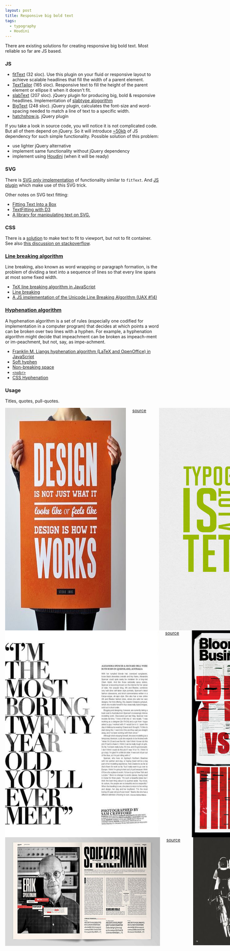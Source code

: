 ```yaml
---
layout: post
title: Responsive big bold text
tags:
  - typography
  - Houdini
---
```


There are existing solutions for creating responsive big bold text. Most reliable so far are JS based.

### JS

- [fitText](https://github.com/davatron5000/FitText.js/blob/master/jquery.fittext.js) (32 sloc). Use this plugin on your fluid or responsive layout to achieve scalable headlines that fill the width of a parent element.
- [TextTailor](https://github.com/jpntex/TextTailor.js/blob/master/jquery.texttailor.js) (165 sloc). Responsive text to fill the height of the parent element or ellipse it when it doesn't fit.
- [slabText](https://github.com/freqdec/slabText/blob/master/js/jquery.slabtext.js) (207 sloc). jQuery plugin for producing big, bold & responsive headlines. Implementation of [slabtype alogorithm](http://erikloyer.com/index.php/blog/the_slabtype_algorithm_part_2_initial_calculations/)
- [BigText](https://github.com/zachleat/BigText/blob/master/src/bigtext.js) (248 sloc). jQuery plugin, calculates the font-size and word-spacing needed to match a line of text to a specific width.
- [hatchshow.js](https://gist.github.com/unabridgedxcrpt/4490619). jQuery plugin

If you take a look in source code, you will notice it is not complicated code. But all of them depend on jQuery. So it will introduce [~50kb](https://mathiasbynens.be/demo/jquery-size) of JS dependency for such simple functionality. Possible solution of this problem:

- use lighter jQuery alternative
- implement same functionality without jQuery dependency
- implement using [Houdini](https://www.smashingmagazine.com/2016/03/houdini-maybe-the-most-exciting-development-in-css-youve-never-heard-of/) (when it will be ready)



### SVG

There is [SVG only implementation](http://dabblet.com/gist/5231222) of functionality similar to `fitText`. And [JS plugin](https://github.com/jxnblk/fitter-happier-text/blob/master/index.js) which make use of this SVG trick.

Other notes on SVG text fitting:

- [Fitting Text Into a Box](http://tavmjong.free.fr/SVG/TEXT_IN_A_BOX/index.html)
- [TextFitting with D3](http://bl.ocks.org/milkbread/6571949)
- [A library for manipulating text on SVG.](https://github.com/palantir/svg-typewriter)

### CSS

There is a [solution](http://codepen.io/CrocoDillon/details/jgmwt/) to make text to fit to viewport, but not to fit container. See also [this discussion on stackoverflow](http://stackoverflow.com/questions/16056591/font-scaling-based-on-width-of-container).

### [Line breaking algorithm](https://en.wikipedia.org/wiki/Line_wrap_and_word_wrap)

Line breaking, also known as word wrapping or paragraph formation, is the problem of dividing a text into a sequence of lines so that every line spans at most some fixed width.

- [TeX line breaking algorithm in JavaScript](https://github.com/bramstein/typeset)
- [Line breaking](http://xxyxyz.org/line-breaking/)
- [A JS implementation of the Unicode Line Breaking Algorithm (UAX #14)](https://github.com/devongovett/linebreak)

### [Hyphenation algorithm](https://en.wikipedia.org/wiki/Hyphenation_algorithm)
A hyphenation algorithm is a set of rules (especially one codified for implementation in a computer program) that decides at which points a word can be broken over two lines with a hyphen. For example, a hyphenation algorithm might decide that impeachment can be broken as impeach-ment or im-peachment, but not, say, as impe-achment.

- [Franklin M. Liangs hyphenation algorithm (LaTeX and OpenOffice) in JavaScript](https://github.com/mnater/Hyphenator)
- [Soft hyphen](https://en.wikipedia.org/wiki/Soft_hyphen)
- [Non-breaking space](https://en.wikipedia.org/wiki/Non-breaking_space)
- [`<nobr>`](https://developer.mozilla.org/en/docs/Web/HTML/Element/nobr)
- [CSS Hyphenation](http://caniuse.com/#feat=css-hyphens)

### Usage

Titles, quotes, pull-quotes.

<div class="row">
  <div class="columns medium-4 large-4">
    <img src="/assets/posts/responsive-big-bold-text/slab-text-1.jpg">
    <a href="https://www.pinterest.com/pin/232005818281664518/">source</a>
    <br>
    <img src="/assets/posts/responsive-big-bold-text/on_typography_by_jamesrandom.jpg">
    <a href="http://jamesrandom.deviantart.com/art/On-Typography-216046992">source</a>
  </div>
  <div class="columns medium-4 large-4">
    <img src="/assets/posts/responsive-big-bold-text/big-title-2.jpg">
    <a href="https://www.pinterest.com/pin/552816922986031381/">source</a>
    <br>
    <img src="/assets/posts/responsive-big-bold-text/slab-text-3.jpg">
    <a href="https://www.flickr.com/photos/bizweekdesign/7047760095/in/photostream/lightbox/">source</a>
  </div>
  <div class="columns medium-4 large-4">
    <img src="/assets/posts/responsive-big-bold-text/big-title-1.jpg">
    <a href="https://www.behance.net/gallery/Breviario-Magazine-Editorial-Design/6279463">source</a>
    <br>
    <img src="/assets/posts/responsive-big-bold-text/big-title-3.jpg">
    <a href="https://www.pinterest.com/pin/446489750529687395/">source</a>
    <br>
    <img src="/assets/posts/responsive-big-bold-text/pull-quote.jpg">
    <a href="https://www.pinterest.com/pin/337418197064042411/
    ">source</a>
    <br>
    <img src="/assets/posts/responsive-big-bold-text/oil.jpg">
    <a href="http://womenofgraphicdesign.org/post/135131259372/nadia-m%C3%A9ndez-mexico-layouts-for-bloomberg">source</a>
  </div>
</div>
